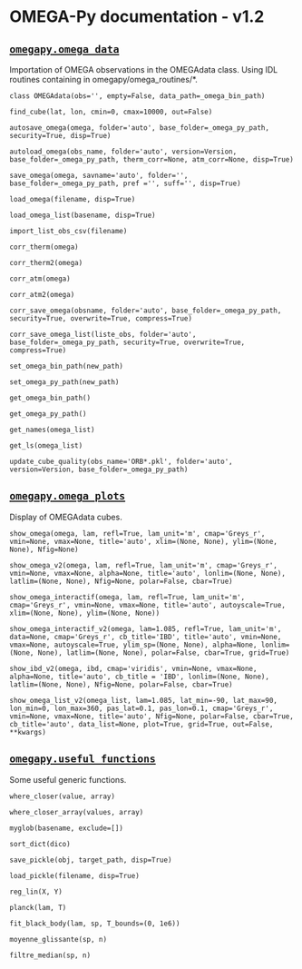 # OMEGA-Py documentation - v1.2

## [`omegapy.omega_data`](doc_omega_data.md)

Importation of OMEGA observations in the OMEGAdata class.
Using IDL routines containing in omegapy/omega_routines/*.

`class OMEGAdata(obs='', empty=False, data_path=_omega_bin_path)`

`find_cube(lat, lon, cmin=0, cmax=10000, out=False)`

`autosave_omega(omega, folder='auto', base_folder=_omega_py_path, security=True, disp=True)`

`autoload_omega(obs_name, folder='auto', version=Version, base_folder=_omega_py_path, therm_corr=None, atm_corr=None, disp=True)`

`save_omega(omega, savname='auto', folder='', base_folder=_omega_py_path, pref ='', suff='', disp=True)`

`load_omega(filename, disp=True)`

`load_omega_list(basename, disp=True)`

`import_list_obs_csv(filename)`

`corr_therm(omega)`

`corr_therm2(omega)`

`corr_atm(omega)`

`corr_atm2(omega)`

`corr_save_omega(obsname, folder='auto', base_folder=_omega_py_path, security=True, overwrite=True, compress=True)`

`corr_save_omega_list(liste_obs, folder='auto', base_folder=_omega_py_path, security=True, overwrite=True, compress=True)`

`set_omega_bin_path(new_path)`

`set_omega_py_path(new_path)`

`get_omega_bin_path()`

`get_omega_py_path()`

`get_names(omega_list)`

`get_ls(omega_list)`

`update_cube_quality(obs_name='ORB*.pkl', folder='auto', version=Version, base_folder=_omega_py_path)`


## [`omegapy.omega_plots`](doc_omega_plots.md)

Display of OMEGAdata cubes.

`show_omega(omega, lam, refl=True, lam_unit='m', cmap='Greys_r', vmin=None, vmax=None, title='auto', xlim=(None, None), ylim=(None, None), Nfig=None)`

`show_omega_v2(omega, lam, refl=True, lam_unit='m', cmap='Greys_r', vmin=None, vmax=None, alpha=None, title='auto', lonlim=(None, None), latlim=(None, None), Nfig=None, polar=False, cbar=True)`

`show_omega_interactif(omega, lam, refl=True, lam_unit='m', cmap='Greys_r', vmin=None, vmax=None, title='auto', autoyscale=True, xlim=(None, None), ylim=(None, None))`

`show_omega_interactif_v2(omega, lam=1.085, refl=True, lam_unit='m', data=None, cmap='Greys_r', cb_title='IBD', title='auto', vmin=None, vmax=None, autoyscale=True, ylim_sp=(None, None), alpha=None, lonlim=(None, None), latlim=(None, None), polar=False, cbar=True, grid=True)`

`show_ibd_v2(omega, ibd, cmap='viridis', vmin=None, vmax=None, alpha=None, title='auto', cb_title = 'IBD', lonlim=(None, None), latlim=(None, None), Nfig=None, polar=False, cbar=True)`

`show_omega_list_v2(omega_list, lam=1.085, lat_min=-90, lat_max=90, lon_min=0, lon_max=360, pas_lat=0.1, pas_lon=0.1, cmap='Greys_r', vmin=None, vmax=None, title='auto', Nfig=None, polar=False, cbar=True, cb_title='auto', data_list=None, plot=True, grid=True, out=False, **kwargs)`


## [`omegapy.useful_functions`](doc_useful_functions.md)

Some useful generic functions.

`where_closer(value, array)`

`where_closer_array(values, array)`

`myglob(basename, exclude=[])`

`sort_dict(dico)`

`save_pickle(obj, target_path, disp=True)`

`load_pickle(filename, disp=True)`

`reg_lin(X, Y)`

`planck(lam, T)`

`fit_black_body(lam, sp, T_bounds=(0, 1e6))`

`moyenne_glissante(sp, n)`

`filtre_median(sp, n)`
